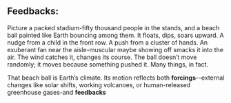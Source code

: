 ## Feedbacks:  

Picture a packed stadium-fifty thousand people in the stands, and a beach ball painted like Earth bouncing among them. It floats, dips, soars upward. A nudge from a child in the front row. A push from a cluster of hands. An exuberant fan near the aisle-muscular maybe showing off smacks it into the air. The wind catches it, changes its course. The ball doesn’t move randomly; it moves because something pushed it. Many things, in fact.

That beach ball is Earth’s climate. Its motion reflects both **forcings**--external changes like solar shifts, working volcanoes, or human-released greenhouse gases-and **feedbacks**